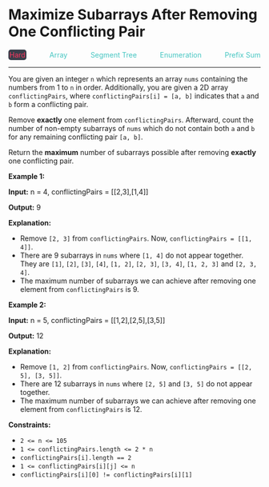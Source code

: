 # Maximize Subarrays After Removing One Conflicting Pair

<div style="display: flex; justify-content: space-between; align-items: center">
<div style="color: #ff375f;
padding: 2px; background-color: #3a3f4b; border-radius: 5px;">Hard</div>
<div style="color: #46c6c2">Array</div>
<div style="color: #46c6c2">Segment Tree</div>
<div style="color: #46c6c2">Enumeration</div>
<div style="color: #46c6c2">Prefix Sum</div>
</div>

---

You are given an integer `n` which represents an array `nums` containing the numbers from 1 to `n` in order. Additionally, you are given a 2D array `conflictingPairs`, where `conflictingPairs[i] = [a, b]` indicates that `a` and `b` form a conflicting pair.

Remove **exactly** one element from `conflictingPairs`. Afterward, count the number of non-empty subarrays of `nums` which do not contain both `a` and `b` for any remaining conflicting pair `[a, b]`.

Return the **maximum** number of subarrays possible after removing **exactly** one conflicting pair.

**Example 1:**

**Input:** n = 4, conflictingPairs = \[\[2,3\],\[1,4\]\]

**Output:** 9

**Explanation:**

*   Remove `[2, 3]` from `conflictingPairs`. Now, `conflictingPairs = [[1, 4]]`.
*   There are 9 subarrays in `nums` where `[1, 4]` do not appear together. They are `[1]`, `[2]`, `[3]`, `[4]`, `[1, 2]`, `[2, 3]`, `[3, 4]`, `[1, 2, 3]` and `[2, 3, 4]`.
*   The maximum number of subarrays we can achieve after removing one element from `conflictingPairs` is 9.

**Example 2:**

**Input:** n = 5, conflictingPairs = \[\[1,2\],\[2,5\],\[3,5\]\]

**Output:** 12

**Explanation:**

*   Remove `[1, 2]` from `conflictingPairs`. Now, `conflictingPairs = [[2, 5], [3, 5]]`.
*   There are 12 subarrays in `nums` where `[2, 5]` and `[3, 5]` do not appear together.
*   The maximum number of subarrays we can achieve after removing one element from `conflictingPairs` is 12.

**Constraints:**

*   `2 <= n <= 105`
*   `1 <= conflictingPairs.length <= 2 * n`
*   `conflictingPairs[i].length == 2`
*   `1 <= conflictingPairs[i][j] <= n`
*   `conflictingPairs[i][0] != conflictingPairs[i][1]`